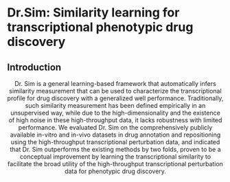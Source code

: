 # **Dr.Sim: Similarity learning for transcriptional phenotypic drug discovery**  
## Introduction
<center>Dr. Sim is a general learning-based framework that automatically infers similarity measurement that can be used to characterize the transcriptional profile for drug discovery with a generalized well performance. Traditionally, such similarity measurement has been defined empirically in an unsupervised way, while due to the high-dimensionality and the existence of high noise in these high-throughput data, it lacks robustness with limited performance. We evaluated Dr. Sim on the comprehensively publicly available in-vitro and in-vivo datasets in drug annotation and repositioning using the high-throughput transcriptional perturbation data, and indicated that Dr. Sim outperforms the existing methods by two folds, proven to be a conceptual improvement by learning the transcriptional similarity to facilitate the broad utility of the high-throughput transcriptional perturbation data for phenotypic drug discovery.<center>
